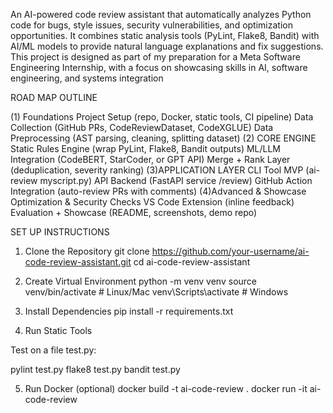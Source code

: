 An AI-powered code review assistant that automatically analyzes Python code for bugs, style issues, security vulnerabilities, and optimization opportunities.
It combines static analysis tools (PyLint, Flake8, Bandit) with AI/ML models to provide natural language explanations and fix suggestions.
This project is designed as part of my preparation for a Meta Software Engineering Internship, with a focus on showcasing skills in AI, software engineering, and systems integration

ROAD MAP OUTLINE

(1) Foundations
 Project Setup (repo, Docker, static tools, CI pipeline)
 Data Collection (GitHub PRs, CodeReviewDataset, CodeXGLUE)
 Data Preprocessing (AST parsing, cleaning, splitting dataset)
 (2) CORE ENGINE
 Static Rules Engine (wrap PyLint, Flake8, Bandit outputs)
 ML/LLM Integration (CodeBERT, StarCoder, or GPT API)
 Merge + Rank Layer (deduplication, severity ranking)
(3)APPLICATION LAYER
CLI Tool MVP (ai-review myscript.py)
API Backend (FastAPI service /review)
GitHub Action Integration (auto-review PRs with comments)
(4)Advanced & Showcase
Optimization & Security Checks
VS Code Extension (inline feedback)
Evaluation + Showcase (README, screenshots, demo repo)


SET UP INSTRUCTIONS
1. Clone the Repository
git clone https://github.com/your-username/ai-code-review-assistant.git
cd ai-code-review-assistant

2. Create Virtual Environment
python -m venv venv
source venv/bin/activate   # Linux/Mac
venv\Scripts\activate      # Windows

3. Install Dependencies
pip install -r requirements.txt

4. Run Static Tools

Test on a file test.py:

pylint test.py
flake8 test.py
bandit test.py

5. Run Docker (optional)
docker build -t ai-code-review .
docker run -it ai-code-review
